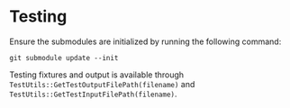 # Testing

Ensure the submodules are initialized by running the following command:

    git submodule update --init

Testing fixtures and output is available through
`TestUtils::GetTestOutputFilePath(filename)` and
`TestUtils::GetTestInputFilePath(filename)`.
